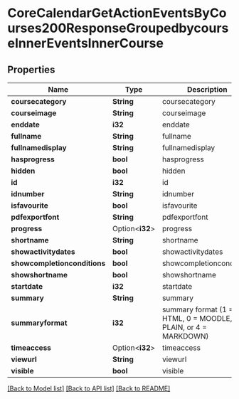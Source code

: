 # CoreCalendarGetActionEventsByCourses200ResponseGroupedbycourseInnerEventsInnerCourse

## Properties

Name | Type | Description | Notes
------------ | ------------- | ------------- | -------------
**coursecategory** | **String** | coursecategory | 
**courseimage** | **String** | courseimage | 
**enddate** | **i32** | enddate | 
**fullname** | **String** | fullname | 
**fullnamedisplay** | **String** | fullnamedisplay | 
**hasprogress** | **bool** | hasprogress | 
**hidden** | **bool** | hidden | 
**id** | **i32** | id | 
**idnumber** | **String** | idnumber | 
**isfavourite** | **bool** | isfavourite | 
**pdfexportfont** | **String** | pdfexportfont | 
**progress** | Option<**i32**> | progress | [optional]
**shortname** | **String** | shortname | 
**showactivitydates** | **bool** | showactivitydates | 
**showcompletionconditions** | **bool** | showcompletionconditions | 
**showshortname** | **bool** | showshortname | 
**startdate** | **i32** | startdate | 
**summary** | **String** | summary | 
**summaryformat** | **i32** | summary format (1 = HTML, 0 = MOODLE, 2 = PLAIN, or 4 = MARKDOWN) | 
**timeaccess** | Option<**i32**> | timeaccess | [optional]
**viewurl** | **String** | viewurl | 
**visible** | **bool** | visible | 

[[Back to Model list]](../README.md#documentation-for-models) [[Back to API list]](../README.md#documentation-for-api-endpoints) [[Back to README]](../README.md)


